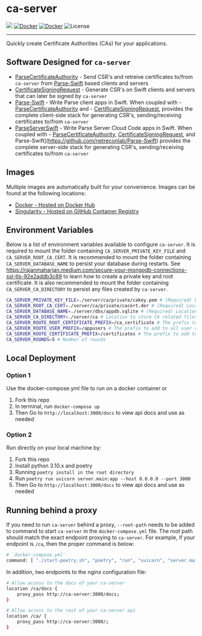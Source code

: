 # ca-server
[![](https://dockeri.co/image/netreconlab/ca-server)](https://hub.docker.com/r/netreconlab/ca-server)
[![Docker](https://github.com/netreconlab/ca-server/actions/workflows/build.yml/badge.svg)](https://github.com/netreconlab/ca-server/actions/workflows/build.yml)
[![Docker](https://github.com/netreconlab/ca-server/actions/workflows/release.yml/badge.svg)](https://github.com/netreconlab/ca-server/actions/workflows/release.yml)
![License](https://img.shields.io/badge/license-Apache%202.0-blue.svg)

---
Quickly create Certificate Authorities (CAs) for your applications.

## Software Designed for `ca-server`
- [ParseCertificateAuthority](https://github.com/netreconlab/ParseCertificateAuthority) - Send CSR's and retreive certificates to/from `ca-server` from [Parse-Swift](https://github.com/netreconlab/Parse-Swift) based clients and servers
- [CertificateSigningRequest](https://github.com/cbaker6/CertificateSigningRequest) - Generate CSR's on Swift clients and servers that can later be signed by `ca-server`
- [Parse-Swift](https://github.com/netreconlab/Parse-Swift) - Write Parse client apps in Swift. When coupled with - [ParseCertificateAuthority](https://github.com/netreconlab/ParseCertificateAuthority) and - [CertificateSigningRequest](https://github.com/cbaker6/CertificateSigningRequest), provides the complete client-side stack for generating CSR's, sending/receiving certificates to/from `ca-server`
- [ParseServerSwift](https://github.com/netreconlab/parse-server-swift) - Write Parse Server Cloud Code apps in Swift. When coupled with - [ParseCertificateAuthority](https://github.com/netreconlab/ParseCertificateAuthority), [CertificateSigningRequest](https://github.com/cbaker6/CertificateSigningRequest), and Parse-Swift](https://github.com/netreconlab/Parse-Swift) provides the complete server-side stack for generating CSR's, sending/receiving certificates to/from `ca-server`


## Images
Multiple images are automatically built for your convenience. Images can be found at the following locations:
- [Docker - Hosted on Docker Hub](https://hub.docker.com/r/netreconlab/ca-server)
- [Singularity - Hosted on GitHub Container Registry](https://github.com/netreconlab/hipaa-postgres/pkgs/container/ca-server)

## Environment Variables
Below is a list of environment variables available to configure `ca-server`. It is required to mount the folder containing `CA_SERVER_PRIVATE_KEY_FILE` and `CA_SERVER_ROOT_CA_CERT`. It is recommended to mount the folder containing `CA_SERVER_DATABASE_NAME` to persist your database during restarts. See https://rajanmaharjan.medium.com/secure-your-mongodb-connections-ssl-tls-92e2addb3c89 to learn how to create a private key and root certificate. It is also recommended to mount the folder containing `CA_SERVER_CA_DIRECTORY` to persist any files created by `ca-server`.

```bash
CA_SERVER_PRIVATE_KEY_FILE=./server/ca/private/cakey.pem # (Required) Location and name of private key 
CA_SERVER_ROOT_CA_CERT=./server/ca/private/cacert.der # (Required) Location and name of CA certificate
CA_SERVER_DATABASE_NAME=./server/dbs/appdb.sqlite # (Required) Location and name of the database
CA_SERVER_CA_DIRECTORY=./server/ca # Location to store CA related files
CA_SERVER_ROUTE_ROOT_CERTIFICATE_PREFIX=/ca_certificate # The prefix to add root certificate related routes
CA_SERVER_ROUTE_USER_PREFIX=/appusers # The prefix to add to all user related routes
CA_SERVER_ROUTE_CERTIFICATE_PREFIX=/certificates # The prefix to add to all certificate related routes
CA_SERVER_ROUNDS=5 # Number of rounds
```

## Local Deployment
### Option 1
Use the docker-compose.yml file to run on a docker container or
1. Fork this repo
2. In terminal, run `docker-compose up`
3. Then Go to `http://localhost:3000/docs` to view api docs and use as needed

### Option 2
Run directly on your local machine by:
1. Fork this repo
2. Install python 3.10.x and poetry
3. Running `poetry install in the root directory`
4. Run `poetry run uvicorn server.main:app --host 0.0.0.0 --port 3000`
5. Then Go to `http://localhost:3000/docs` to view api docs and use as needed

## Running behind a proxy
If you need to run `ca-server` behind a proxy, `--root-path` needs to be added to command to start `ca-server` in the `docker-compose.yml` file. The root path should match the exact endpoint proxying to `ca-server`. For example, if your endpoint is `/ca`, then the proper command is below:

```bash
# `docker-compose.yml` 
command: [ "./start-poetry.sh", "poetry", "run", "uvicorn", "server.main:app", "--host", "0.0.0.0", "--port", "3000", "--root-path", "/ca" ]
```

In addition, two endpoints to the nginx configuration file:
```bash
# Allow access to the docs of your ca-server
location /ca/docs {
    proxy_pass http://ca-server:3000/docs;
}

# Allow access to the rest of your ca-server api
location /ca/ {
    proxy_pass http://ca-server:3000/;
}
```
